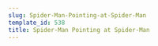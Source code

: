 ```yaml
---
slug: Spider-Man-Pointing-at-Spider-Man
template_id: 538
title: Spider-Man Pointing at Spider-Man
---
```

